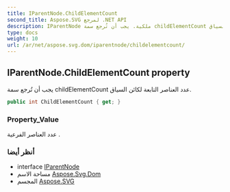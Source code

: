```yaml
---
title: IParentNode.ChildElementCount
second_title: Aspose.SVG لمرجع .NET API
description: IParentNode ملكية. يجب أن تُرجع سمة childElementCount عدد العناصر التابعة لكائن السياق.
type: docs
weight: 10
url: /ar/net/aspose.svg.dom/iparentnode/childelementcount/
---
```

## IParentNode.ChildElementCount property

يجب أن تُرجع سمة childElementCount عدد العناصر التابعة لكائن السياق.

```csharp
public int ChildElementCount { get; }
```

### Property_Value

عدد العناصر الفرعية .

### أنظر أيضا

* interface [IParentNode](../)
* مساحة الاسم [Aspose.Svg.Dom](../../iparentnode/)
* المجسم [Aspose.SVG](../../../)


